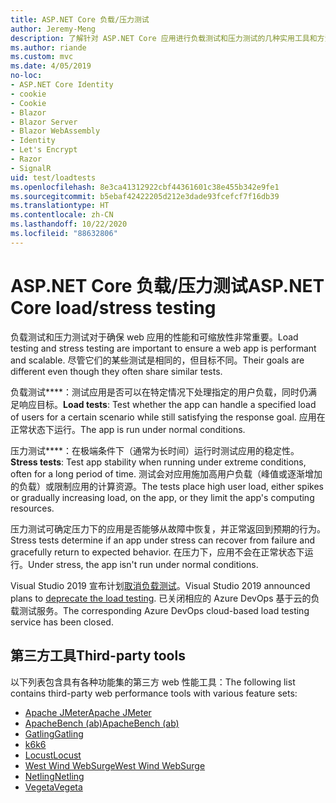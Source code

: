 ```yaml
---
title: ASP.NET Core 负载/压力测试
author: Jeremy-Meng
description: 了解针对 ASP.NET Core 应用进行负载测试和压力测试的几种实用工具和方法。
ms.author: riande
ms.custom: mvc
ms.date: 4/05/2019
no-loc:
- ASP.NET Core Identity
- cookie
- Cookie
- Blazor
- Blazor Server
- Blazor WebAssembly
- Identity
- Let's Encrypt
- Razor
- SignalR
uid: test/loadtests
ms.openlocfilehash: 8e3ca41312922cbf44361601c38e455b342e9fe1
ms.sourcegitcommit: b5ebaf42422205d212e3dade93fcefcf7f16db39
ms.translationtype: HT
ms.contentlocale: zh-CN
ms.lasthandoff: 10/22/2020
ms.locfileid: "88632806"
---
```

# <a name="aspnet-core-loadstress-testing"></a><span data-ttu-id="91b92-103">ASP.NET Core 负载/压力测试</span><span class="sxs-lookup"><span data-stu-id="91b92-103">ASP.NET Core load/stress testing</span></span>

<span data-ttu-id="91b92-104">负载测试和压力测试对于确保 web 应用的性能和可缩放性非常重要。</span><span class="sxs-lookup"><span data-stu-id="91b92-104">Load testing and stress testing are important to ensure a web app is performant and scalable.</span></span> <span data-ttu-id="91b92-105">尽管它们的某些测试是相同的，但目标不同。</span><span class="sxs-lookup"><span data-stu-id="91b92-105">Their goals are different even though they often share similar tests.</span></span>

<span data-ttu-id="91b92-106">负载测试\*\*\*\*：测试应用是否可以在特定情况下处理指定的用户负载，同时仍满足响应目标。</span><span class="sxs-lookup"><span data-stu-id="91b92-106">**Load tests**: Test whether the app can handle a specified load of users for a certain scenario while still satisfying the response goal.</span></span> <span data-ttu-id="91b92-107">应用在正常状态下运行。</span><span class="sxs-lookup"><span data-stu-id="91b92-107">The app is run under normal conditions.</span></span>

<span data-ttu-id="91b92-108">压力测试\*\*\*\*：在极端条件下（通常为长时间）运行时测试应用的稳定性。</span><span class="sxs-lookup"><span data-stu-id="91b92-108">**Stress tests**: Test app stability when running under extreme conditions, often for a long period of time.</span></span> <span data-ttu-id="91b92-109">测试会对应用施加高用户负载（峰值或逐渐增加的负载）或限制应用的计算资源。</span><span class="sxs-lookup"><span data-stu-id="91b92-109">The tests place high user load, either spikes or gradually increasing load, on the app, or they limit the app's computing resources.</span></span>

<span data-ttu-id="91b92-110">压力测试可确定压力下的应用是否能够从故障中恢复，并正常返回到预期的行为。</span><span class="sxs-lookup"><span data-stu-id="91b92-110">Stress tests determine if an app under stress can recover from failure and gracefully return to expected behavior.</span></span> <span data-ttu-id="91b92-111">在压力下，应用不会在正常状态下运行。</span><span class="sxs-lookup"><span data-stu-id="91b92-111">Under stress, the app isn't run under normal conditions.</span></span>

<span data-ttu-id="91b92-112">Visual Studio 2019 宣布计划[取消负载测试](https://devblogs.microsoft.com/devops/cloud-based-load-testing-service-eol/)。</span><span class="sxs-lookup"><span data-stu-id="91b92-112">Visual Studio 2019 announced plans to [deprecate the load testing](https://devblogs.microsoft.com/devops/cloud-based-load-testing-service-eol/).</span></span> <span data-ttu-id="91b92-113">已关闭相应的 Azure DevOps 基于云的负载测试服务。</span><span class="sxs-lookup"><span data-stu-id="91b92-113">The corresponding Azure DevOps cloud-based load testing service has been closed.</span></span>

## <a name="third-party-tools"></a><span data-ttu-id="91b92-114">第三方工具</span><span class="sxs-lookup"><span data-stu-id="91b92-114">Third-party tools</span></span>

<span data-ttu-id="91b92-115">以下列表包含具有各种功能集的第三方 web 性能工具：</span><span class="sxs-lookup"><span data-stu-id="91b92-115">The following list contains third-party web performance tools with various feature sets:</span></span>

* [<span data-ttu-id="91b92-116">Apache JMeter</span><span class="sxs-lookup"><span data-stu-id="91b92-116">Apache JMeter</span></span>](https://jmeter.apache.org/)
* [<span data-ttu-id="91b92-117">ApacheBench (ab)</span><span class="sxs-lookup"><span data-stu-id="91b92-117">ApacheBench (ab)</span></span>](https://httpd.apache.org/docs/2.4/programs/ab.html)
* [<span data-ttu-id="91b92-118">Gatling</span><span class="sxs-lookup"><span data-stu-id="91b92-118">Gatling</span></span>](https://gatling.io/)
* [<span data-ttu-id="91b92-119">k6</span><span class="sxs-lookup"><span data-stu-id="91b92-119">k6</span></span>](https://k6.io)
* [<span data-ttu-id="91b92-120">Locust</span><span class="sxs-lookup"><span data-stu-id="91b92-120">Locust</span></span>](https://locust.io/)
* [<span data-ttu-id="91b92-121">West Wind WebSurge</span><span class="sxs-lookup"><span data-stu-id="91b92-121">West Wind WebSurge</span></span>](https://websurge.west-wind.com/)
* [<span data-ttu-id="91b92-122">Netling</span><span class="sxs-lookup"><span data-stu-id="91b92-122">Netling</span></span>](https://github.com/hallatore/Netling)
* [<span data-ttu-id="91b92-123">Vegeta</span><span class="sxs-lookup"><span data-stu-id="91b92-123">Vegeta</span></span>](https://github.com/tsenart/vegeta)